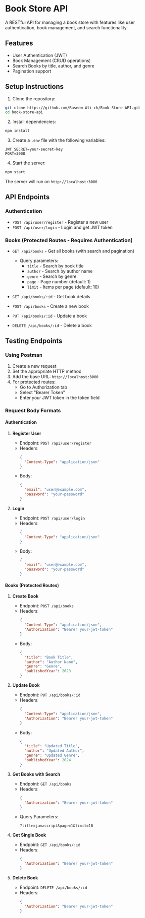 # Book Store API

A RESTful API for managing a book store with features like user authentication, book management, and search functionality.

## Features

- User Authentication (JWT)
- Book Management (CRUD operations)
- Search Books by title, author, and genre
- Pagination support

## Setup Instructions

1. Clone the repository:
```bash
git clone https://github.com/Baseem-Ali-ch/Book-Store-API.git
cd book-store-api
```

2. Install dependencies:
```bash
npm install
```

3. Create a `.env` file with the following variables:
```
JWT_SECRET=your-secret-key
PORT=3000
```

4. Start the server:
```bash
npm start
```

The server will run on `http://localhost:3000`

## API Endpoints

### Authentication

- `POST /api/user/register` - Register a new user
- `POST /api/user/login` - Login and get JWT token

### Books (Protected Routes - Requires Authentication)

- `GET /api/books` - Get all books (with search and pagination)
  - Query parameters:
    - `title` - Search by book title
    - `author` - Search by author name
    - `genre` - Search by genre
    - `page` - Page number (default: 1)
    - `limit` - Items per page (default: 10)

- `GET /api/books/:id` - Get book details
- `POST /api/books` - Create a new book
- `PUT /api/books/:id` - Update a book
- `DELETE /api/books/:id` - Delete a book

## Testing Endpoints

### Using Postman

1. Create a new request
2. Set the appropriate HTTP method
3. Add the base URL: `http://localhost:3000`
4. For protected routes:
   - Go to Authorization tab
   - Select "Bearer Token"
   - Enter your JWT token in the token field

### Request Body Formats

#### Authentication

1. **Register User**
   - Endpoint: `POST /api/user/register`
   - Headers: 
     ```json
     {
       "Content-Type": "application/json"
     }
     ```
   - Body:
     ```json
     {
       "email": "user@example.com",
       "password": "your-password"
     }
     ```

2. **Login**
   - Endpoint: `POST /api/user/login`
   - Headers: 
     ```json
     {
       "Content-Type": "application/json"
     }
     ```
   - Body:
     ```json
     {
       "email": "user@example.com",
       "password": "your-password"
     }
     ```

#### Books (Protected Routes)

1. **Create Book**
   - Endpoint: `POST /api/books`
   - Headers: 
     ```json
     {
       "Content-Type": "application/json",
       "Authorization": "Bearer your-jwt-token"
     }
     ```
   - Body:
     ```json
     {
       "title": "Book Title",
       "author": "Author Name",
       "genre": "Genre",
       "publishedYear": 2023
     }
     ```

2. **Update Book**
   - Endpoint: `PUT /api/books/:id`
   - Headers: 
     ```json
     {
       "Content-Type": "application/json",
       "Authorization": "Bearer your-jwt-token"
     }
     ```
   - Body:
     ```json
     {
       "title": "Updated Title",
       "author": "Updated Author",
       "genre": "Updated Genre",
       "publishedYear": 2024
     }
     ```

3. **Get Books with Search**
   - Endpoint: `GET /api/books`
   - Headers: 
     ```json
     {
       "Authorization": "Bearer your-jwt-token"
     }
     ```
   - Query Parameters:
     ```
     ?title=javascript&page=1&limit=10
     ```

4. **Get Single Book**
   - Endpoint: `GET /api/books/:id`
   - Headers: 
     ```json
     {
       "Authorization": "Bearer your-jwt-token"
     }
     ```

5. **Delete Book**
   - Endpoint: `DELETE /api/books/:id`
   - Headers: 
     ```json
     {
       "Authorization": "Bearer your-jwt-token"
     }
     ```
